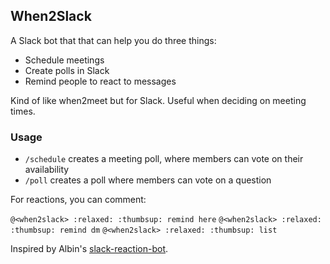## When2Slack

A Slack bot that that can help you do three things:

- Schedule meetings
- Create polls in Slack
- Remind people to react to messages

Kind of like when2meet but for Slack. Useful when deciding on meeting times.

### Usage

- `/schedule` creates a meeting poll, where members can vote on their availability
- `/poll` creates a poll where members can vote on a question

For reactions, you can comment:

`@<when2slack> :relaxed: :thumbsup: remind here`
`@<when2slack> :relaxed: :thumbsup: remind dm`
`@<when2slack> :relaxed: :thumbsup: list`

Inspired by Albin's [slack-reaction-bot](https://github.com/albznw/slack-reaction-bot).

